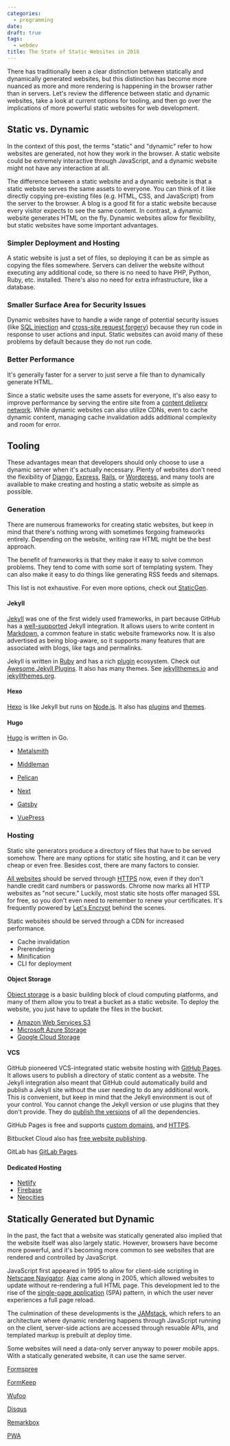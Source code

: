 ```yaml
---
categories:
  - programming
date:
draft: true
tags:
  - webdev
title: The State of Static Websites in 2018
---
```


There has traditionally been a clear distinction between statically and
dynamically generated websites, but this distinction has become more nuanced as
more and more rendering is happening in the browser rather than in servers.
Let's review the difference between static and dynamic websites, take a look at
current options for tooling, and then go over the implications of more powerful
static websites for web development.

## Static vs. Dynamic

In the context of this post, the terms "static" and "dynamic" refer to how
websites are generated, not how they work in the browser. A static website
could be extremely interactive through JavaScript, and a dynamic website might
not have any interaction at all.

The difference between a static website and a dynamic website is that a static
website serves the same assets to everyone. You can think of it like directly
copying pre-existing files (e.g. HTML, CSS, and JavaScript) from the server to
the browser. A blog is a good fit for a static website because every visitor
expects to see the same content. In contrast, a dynamic website generates HTML
on the fly. Dynamic websites allow for flexibility, but static websites have
some important advantages.

### Simpler Deployment and Hosting

A static website is just a set of files, so deploying it can be as simple as
copying the files somewhere. Servers can deliver the website without executing
any additional code, so there is no need to have PHP, Python, Ruby, etc.
installed. There's also no need for extra infrastructure, like a database.

### Smaller Surface Area for Security Issues

Dynamic websites have to handle a wide range of potential security issues (like
[SQL injection](https://en.wikipedia.org/wiki/SQL_injection) and [cross-site
request forgery](https://en.wikipedia.org/wiki/Cross-site_request_forgery))
because they run code in response to user actions and input. Static websites
can avoid many of these problems by default because they do not run code.

### Better Performance

It's generally faster for a server to just serve a file than to dynamically
generate HTML.

Since a static website uses the same assets for everyone, it's also easy to
improve performance by serving the entire site from a [content delivery
network](https://en.wikipedia.org/wiki/Content_delivery_network). While dynamic
websites can also utilize CDNs, even to cache dynamic content, managing cache
invalidation adds additional complexity and room for error.

## Tooling

These advantages mean that developers should only choose to use a dynamic
server when it's actually necessary. Plenty of websites don't need the
flexibility of [Django](https://www.djangoproject.com/),
[Express](https://expressjs.com/), [Rails](https://rubyonrails.org/), or
[Wordpress](https://wordpress.org/), and many tools are available to make
creating and hosting a static website as simple as possible.

### Generation

There are numerous frameworks for creating static websites, but keep in mind
that there's nothing wrong with sometimes forgoing frameworks entirely.
Depending on the website, writing raw HTML might be the best approach.

The benefit of frameworks is that they make it easy to solve common problems.
They tend to come with some sort of templating system. They can also make it
easy to do things like generating RSS feeds and sitemaps.

This list is not exhaustive. For even more options, check out
[StaticGen](https://www.staticgen.com/).

#### Jekyll

[Jekyll](https://jekyllrb.com/) was one of the first widely used frameworks, in
part because GitHub has a
[well-supported](https://help.github.com/articles/using-jekyll-as-a-static-site-generator-with-github-pages/)
Jekyll integration. It allows users to write content in
[Markdown](https://commonmark.org/), a common feature in static website
frameworks now. It is also advertised as being blog-aware, so it supports many
features that are associated with blogs, like tags and permalinks.

Jekyll is written in [Ruby](https://www.ruby-lang.org/) and has a rich
[plugin](https://jekyllrb.com/docs/plugins/) ecosystem. Check out [Awesome
Jekyll Plugins](https://github.com/planetjekyll/awesome-jekyll-plugins). It
also has many themes. See [jekyllthemes.io](https://jekyllthemes.io/) and
[jekyllthemes.org](http://jekyllthemes.org/).

#### Hexo

[Hexo](https://hexo.io/) is like Jekyll but runs on
[Node.js](https://nodejs.org/). It also has
[plugins](https://hexo.io/plugins/index.html) and
[themes](https://hexo.io/themes/).

#### Hugo

[Hugo](https://gohugo.io/) is written in Go.

* [Metalsmith](http://www.metalsmith.io/)
* [Middleman](https://middlemanapp.com/)
* [Pelican](https://github.com/getpelican/pelican)

* [Next](https://nextjs.org/)
* [Gatsby](https://www.gatsbyjs.org/)
* [VuePress](https://vuepress.vuejs.org/)

### Hosting

Static site generators produce a directory of files that have to be served
somehow. There are many options for static site hosting, and it can be very
cheap or even free. Besides cost, there are many factors to consier.

[All
websites](https://developers.google.com/web/fundamentals/security/encrypt-in-transit/why-https)
should be served through [HTTPS](https://en.wikipedia.org/wiki/HTTPS) now, even
if they don't handle credit card numbers or passwords. Chrome now marks all
HTTP websites as "not secure." Luckily, most static site hosts offer managed
SSL for free, so you don't even need to remember to renew your certificates.
It's frequently powered by [Let's Encrypt](https://letsencrypt.org/) behind the
scenes.

Static websites should be served through a CDN for increased performance.

* Cache invalidation
* Prerendering
* Minification
* CLI for deployment

#### Object Storage

[Object storage](https://en.wikipedia.org/wiki/Object_storage) is a basic
building block of cloud computing platforms, and many of them allow you to treat
a bucket as a static website. To deploy the website, you just have to update the
files in the bucket.

* [Amazon Web Services S3](https://docs.aws.amazon.com/AmazonS3/latest/dev/WebsiteHosting.html)
* [Microsoft Azure Storage](https://docs.microsoft.com/en-us/azure/storage/blobs/storage-blob-static-website)
* [Google Cloud Storage](https://cloud.google.com/storage/docs/hosting-static-website)

#### VCS

GitHub pioneered VCS-integrated static website hosting with [GitHub
Pages](https://pages.github.com/). It allows users to publish a directory of
static content as a website. The Jekyll integration also meant that GitHub
could automatically build and publish a Jekyll site without the user needing to
do any additional work. This is convenient, but keep in mind that the Jekyll
environment is out of your control. You cannot change the Jekyll version or use
plugins that they don't provide. They do [publish the
versions](https://pages.github.com/versions/) of all the dependencies.

GitHub Pages is free and supports [custom
domains](https://help.github.com/articles/using-a-custom-domain-with-github-pages/),
and
[HTTPS](https://help.github.com/articles/securing-your-github-pages-site-with-https/).

Bitbucket Cloud also has [free website
publishing](https://confluence.atlassian.com/bitbucket/publishing-a-website-on-bitbucket-cloud-221449776.html).

GitLab has [GitLab Pages](https://about.gitlab.com/features/pages/).

#### Dedicated Hosting

* [Netlify](https://www.netlify.com/)
* [Firebase](https://firebase.google.com/docs/hosting/)
* [Neocities](https://neocities.org/)

## Statically Generated but Dynamic

In the past, the fact that a website was statically generated also implied that
the website itself was also largely static. However, browsers have become more
powerful, and it's becoming more common to see websites that are rendered
and controlled by JavaScript.

JavaScript first appeared in 1995 to allow for client-side scripting in
[Netscape Navigator](https://en.wikipedia.org/wiki/Netscape_Navigator).
[Ajax](https://en.wikipedia.org/wiki/Ajax_(programming)) came along in 2005,
which allowed websites to update without re-rendering a full HTML page. This
development led to the rise of the [single-page
application](https://en.wikipedia.org/wiki/Single-page_application) (SPA)
pattern, in which the user never experiences a full page reload.

The culmination of these developments is the [JAMstack](https://jamstack.org/),
which refers to an architecture where dynamic rendering happens through
JavaScript running on the client, server-side actions are accessed through
resuable APIs, and templated markup is prebuilt at deploy time.

Some websites will need a data-only server anyway to power mobile apps. With a
statically generated website, it can use the same server.

[Formspree](https://formspree.io/)

[FormKeep](https://formkeep.com/)

[Wufoo](https://www.wufoo.com/)

[Disqus](https://disqus.com/)

[Remarkbox](https://www.remarkbox.com/)

[PWA](https://developers.google.com/web/progressive-web-apps/)
